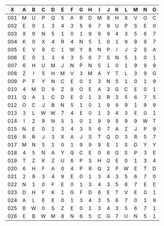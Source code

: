 |X|A|B|C|D|E|F|G|H|I|J|K|L|M|N|O|P|Q|R|S|T|U|V|W|X|Y|Z|
|:-------:|:-------:|:-------:|:-------:|:-------:|:-------:|:-------:|:-------:|:-------:|:-------:|:-------:|:-------:|:-------:|:-------:|:-------:|:-------:|:-------:|:-------:|:-------:|:-------:|:-------:|:-------:|:-------:|:-------:|:-------:|:-------:|:-------:|
|001|M|U|P|Q|5|A|R|D|M|8|H|X|V|O|C|S|N|5|1|0|1|9|9|9|I|H|
|002|E|0|1|3|4|3|5|6|7|9|U|P|S|E|0|1|3|4|3|5|6|7|V|V|R|S|
|003|X|0|N|5|1|0|1|9|9|9|4|3|5|6|7|T|U|O|T|6|L|D|I|E|U|Q|
|004|K|0|X|4|R|4|N|5|1|0|1|9|9|9|7|2|A|9|8|7|D|V|H|O|5|9|
|005|E|V|9|C|1|W|Y|8|N|P|I|J|2|S|A|0|D|Y|9|Y|6|A|B|S|5|1|
|006|E|0|1|3|4|3|5|6|7|S|N|5|1|0|1|9|9|9|X|Z|W|C|J|5|G|E|
|007|6|H|U|M|J|N|P|N|5|1|0|1|9|9|9|E|0|1|3|4|3|5|6|7|X|2|
|008|Z|I|5|H|M|V|3|M|A|Y|T|L|3|9|G|9|6|1|4|M|V|F|V|X|A|V|
|009|P|F|Y|N|C|E|0|1|3|N|5|1|0|1|9|9|9|N|5|1|0|1|9|9|9|D|
|010|4|M|D|9|Z|8|O|E|A|3|G|C|E|0|1|N|5|1|0|1|9|9|9|Q|V|B|
|011|Q|A|1|C|D|E|0|1|3|R|3|5|6|7|5|6|7|W|A|9|8|5|7|U|B|A|
|012|O|C|J|B|N|5|1|0|1|9|9|9|1|9|9|9|4|B|R|E|1|K|Y|S|M|8|
|013|3|L|W|W|7|4|E|0|1|3|4|3|E|0|1|3|4|3|5|6|7|9|9|V|I|Q|
|014|I|2|9|N|5|1|0|1|9|9|9|9|9|W|T|W|F|Q|S|5|9|F|A|N|9|4|
|015|N|E|0|1|3|4|3|5|6|7|A|Z|J|P|9|V|Z|W|8|F|5|F|L|I|U|I|
|016|R|R|J|3|X|A|J|S|T|Q|D|3|R|5|7|J|M|A|S|8|9|V|G|J|L|K|
|017|M|N|5|1|0|1|9|9|9|E|1|S|D|Y|Y|I|P|E|3|G|O|E|Q|Y|L|A|
|018|4|5|N|A|Y|Q|C|E|0|6|G|S|P|3|E|0|1|3|4|3|5|6|7|P|R|U|
|019|T|Z|K|Z|U|6|P|S|H|G|E|0|1|3|4|3|5|6|7|Q|I|C|1|1|I|P|
|020|6|H|F|A|0|4|P|R|Q|2|P|W|E|T|D|L|L|A|5|E|R|0|M|H|A|8|
|021|2|9|3|4|9|E|0|1|3|4|3|5|6|7|0|1|9|9|9|S|7|X|B|Z|G|Y|
|022|N|1|0|F|E|0|1|3|4|3|5|6|7|E|E|0|1|3|4|3|5|6|7|1|T|3|
|023|D|H|F|K|1|G|F|D|6|E|T|V|E|0|1|3|4|3|5|6|7|9|9|9|Q|7|
|024|A|L|E|E|0|1|3|4|3|5|6|7|0|1|9|9|9|0|1|9|9|9|T|V|X|E|
|025|B|W|0|S|Z|E|0|1|3|4|3|5|6|7|1|E|0|1|3|4|3|5|6|7|J|8|
|026|E|B|W|M|8|N|6|5|C|G|7|U|N|5|1|0|1|9|9|9|0|1|9|9|9|O|